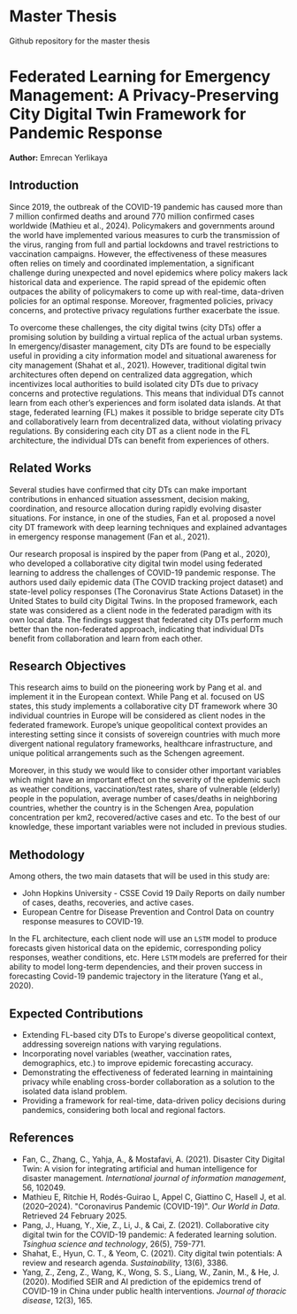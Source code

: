 # Master Thesis
Github repository for the master thesis

# Federated Learning for Emergency Management: A Privacy-Preserving City Digital Twin Framework for Pandemic Response

**Author:** Emrecan Yerlikaya

## Introduction

Since 2019, the outbreak of the COVID-19 pandemic has caused more than 7 million confirmed deaths and around 770 million confirmed cases worldwide (Mathieu et al., 2024). Policymakers and governments around the world have implemented various measures to curb the transmission of the virus, ranging from full and partial lockdowns and travel restrictions to vaccination campaigns. However, the effectiveness of these measures often relies on timely and coordinated implementation, a significant challenge during unexpected and novel epidemics where policy makers lack historical data and experience. The rapid spread of the epidemic often outpaces the ability of policymakers to come up with real-time, data-driven policies for an optimal response. Moreover, fragmented policies, privacy concerns, and protective privacy regulations further exacerbate the issue.

To overcome these challenges, the city digital twins (city DTs) offer a promising solution by building a virtual replica of the actual urban systems. In emergency/disaster management, city DTs are found to be especially useful in providing a city information model and situational awareness for city management (Shahat et al., 2021). However, traditional digital twin architectures often depend on centralized data aggregation, which incentivizes local authorities to build isolated city DTs due to privacy concerns and protective regulations. This means that individual DTs cannot learn from each other’s experiences and form isolated data islands. At that stage, federated learning (FL) makes it possible to bridge seperate city DTs and collaboratively learn from decentralized data, without violating privacy regulations. By considering each city DT as a client node in the FL architecture, the individual DTs can benefit from experiences of others.

## Related Works

Several studies have confirmed that city DTs can make important contributions in enhanced situation assessment, decision making, coordination, and resource allocation during rapidly evolving disaster situations. For instance, in one of the studies, Fan et al. proposed a novel city DT framework with deep learning techniques and explained advantages in emergency response management (Fan et al., 2021).

Our research proposal is inspired by the paper from (Pang et al., 2020), who developed a collaborative city digital twin model using federated learning to address the challenges of COVID-19 pandemic response. The authors used daily epidemic data (The COVID tracking project dataset) and state-level policy responses (The Coronavirus State Actions Dataset) in the United States to build city Digital Twins. In the proposed framework, each state was considered as a client node in the federated paradigm with its own local data. The findings suggest that federated city DTs perform much better than the non-federated approach, indicating that individual DTs benefit from collaboration and learn from each other.

## Research Objectives

This research aims to build on the pioneering work by Pang et al. and implement it in the European context. While Pang et al. focused on US states, this study implements a collaborative city DT framework where 30 individual countries in Europe will be considered as client nodes in the federated framework. Europe’s unique geopolitical context provides an interesting setting since it consists of sovereign countries with much more divergent national regulatory frameworks, healthcare infrastructure, and unique political arrangements such as the Schengen agreement.

Moreover, in this study we would like to consider other important variables which might have an important effect on the severity of the epidemic such as weather conditions, vaccination/test rates, share of vulnerable (elderly) people in the population, average number of cases/deaths in neighboring countries, whether the country is in the Schengen Area, population concentration per km2, recovered/active cases and etc. To the best of our knowledge, these important variables were not included in previous studies.

## Methodology

Among others, the two main datasets that will be used in this study are:

*   John Hopkins University - CSSE Covid 19 Daily Reports on daily number of cases, deaths, recoveries, and active cases.
*   European Centre for Disease Prevention and Control Data on country response measures to COVID-19.

In the FL architecture, each client node will use an `LSTM` model to produce forecasts given historical data on the epidemic, corresponding policy responses, weather conditions, etc. Here `LSTM` models are preferred for their ability to model long-term dependencies, and their proven success in forecasting Covid-19 pandemic trajectory in the literature (Yang et al., 2020).

## Expected Contributions

*   Extending FL-based city DTs to Europe's diverse geopolitical context, addressing sovereign nations with varying regulations.
*   Incorporating novel variables (weather, vaccination rates, demographics, etc.) to improve epidemic forecasting accuracy.
*   Demonstrating the effectiveness of federated learning in maintaining privacy while enabling cross-border collaboration as a solution to the isolated data island problem.
*   Providing a framework for real-time, data-driven policy decisions during pandemics, considering both local and regional factors.

## References

*   Fan, C., Zhang, C., Yahja, A., & Mostafavi, A. (2021). Disaster City Digital Twin: A vision for integrating artificial and human intelligence for disaster management. *International journal of information management*, 56, 102049.
*   Mathieu E, Ritchie H, Rodés-Guirao L, Appel C, Giattino C, Hasell J, et al. (2020–2024). "Coronavirus Pandemic (COVID-19)". *Our World in Data*. Retrieved 24 February 2025.
*   Pang, J., Huang, Y., Xie, Z., Li, J., & Cai, Z. (2021). Collaborative city digital twin for the COVID-19 pandemic: A federated learning solution. *Tsinghua science and technology*, 26(5), 759-771.
*   Shahat, E., Hyun, C. T., & Yeom, C. (2021). City digital twin potentials: A review and research agenda. *Sustainability*, 13(6), 3386.
*   Yang, Z., Zeng, Z., Wang, K., Wong, S. S., Liang, W., Zanin, M., & He, J. (2020). Modified SEIR and AI prediction of the epidemics trend of COVID-19 in China under public health interventions. *Journal of thoracic disease*, 12(3), 165.
